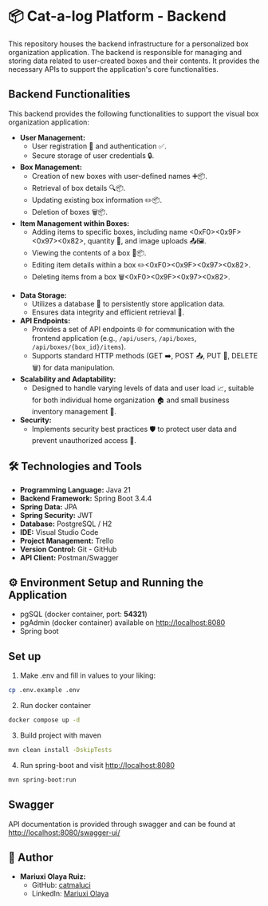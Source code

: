 # 📦 Cat-a-log Platform - Backend

This repository houses the backend infrastructure for a personalized box organization application. The backend is responsible for managing and storing data related to user-created boxes and their contents. It provides the necessary APIs to support the application's core functionalities.

## Backend Functionalities

This backend provides the following functionalities to support the visual box organization application:

* **User Management:**
    * User registration 📝 and authentication ✅.
    * Secure storage of user credentials 🔒.
* **Box Management:**
    * Creation of new boxes with user-defined names ➕📦.
    * Retrieval of box details 🔍📦.
    * Updating existing box information ✏️📦.
    * Deletion of boxes 🗑️📦.
* **Item Management within Boxes:**
    * Adding items to specific boxes, including name <0xF0><0x9F><0x97><0x82>️, quantity 🔢, and image uploads 📤🖼️.
    * Viewing the contents of a box 👀📦.
    * Editing item details within a box ✏️<0xF0><0x9F><0x97><0x82>️.
    * Deleting items from a box 🗑️<0xF0><0x9F><0x97><0x82>️.
<!-- * **QR Code Generation:**
    * Automatic generation of unique QR codes 🏷️ for each created box.
    * Storage and association of QR codes with their corresponding boxes 🔗📦🏷️. -->
* **Data Storage:**
    * Utilizes a database 💾 to persistently store application data.
    * Ensures data integrity and efficient retrieval 🚀.
* **API Endpoints:**
    * Provides a set of API endpoints 🌐 for communication with the frontend application (e.g., `/api/users`, `/api/boxes`, `/api/boxes/{box_id}/items`).
    * Supports standard HTTP methods (GET ➡️, POST 📤, PUT 💾, DELETE 🗑️) for data manipulation.
* **Scalability and Adaptability:**
    * Designed to handle varying levels of data and user load 📈, suitable for both individual home organization 🏠 and small business inventory management 🏢.
* **Security:**
    * Implements security best practices 🛡️ to protect user data and prevent unauthorized access 🚫.


## 🛠️ Technologies and Tools

- **Programming Language:** Java 21
- **Backend Framework:** Spring Boot 3.4.4
- **Spring Data:** JPA
- **Spring Security:** JWT
- **Database:** PostgreSQL / H2
- **IDE:** Visual Studio Code
- **Project Management:** Trello
- **Version Control:** Git - GitHub
- **API Client:** Postman/Swagger

## ⚙️ Environment Setup and Running the Application

- pgSQL (docker container, port: **54321**)
- pgAdmin (docker container) available on <http://localhost:8080>
- Spring boot

## Set up

1. Make .env and fill in values to your liking:

```sh
cp .env.example .env
```

2. Run docker container

```sh
docker compose up -d
```

3. Build project with maven

```sh
mvn clean install -DskipTests

```

4. Run spring-boot and visit <http://localhost:8080>

```sh
mvn spring-boot:run
```

## Swagger

API documentation is provided through swagger and can be found at <http://localhost:8080/swagger-ui/>

## 👥 Author

* **Mariuxi Olaya Ruiz:**
    * GitHub: [catmaluci](https://github.com/catmaluci/)
    * LinkedIn: [Mariuxi Olaya](https://www.linkedin.com/in/molaya)